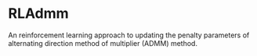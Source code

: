 # RLAdmm

An reinforcement learning approach to updating the penalty parameters of alternating direction method of multiplier (ADMM) method.
